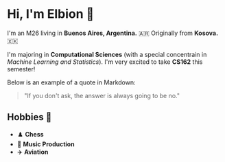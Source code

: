 # Hi, I'm Elbion 👋

I'm an M26 living in **Buenos Aires, Argentina.** 🇦🇷 Originally from **Kosova.** 🇽🇰

I'm majoring in **Computational Sciences** (with a special concentrain in *Machine Learning and Statistics*). I'm very excited to take **CS162** this semester!

Below is an example of a quote in Markdown:
> "If you don't ask, the answer is always going to be no."

## Hobbies 🌟
- ♟️ **Chess**
-  🎸 **Music Production**
- ✈️ **Aviation**